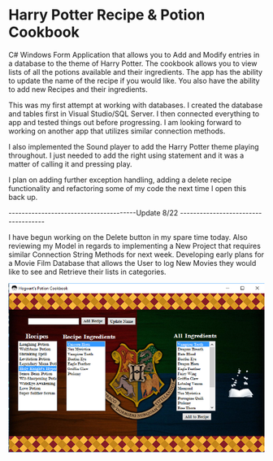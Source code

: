# Harry Potter Recipe & Potion Cookbook

C# Windows Form Application that allows you to Add and Modify entries in a database to the theme of Harry Potter. The cookbook allows you to view lists of all the potions available and their ingredients. The app has the ability to update the name of the recipe if you would like. You also have the ability to add new Recipes and their ingredients. 

This was my first attempt at working with databases. I created the database and tables first in Visual Studio/SQL Server. I then connected everything to app and tested things out before progressing. I am looking forward to working on another app that utilizes similar connection methods.

I also implemented the Sound player to add the Harry Potter theme playing throughout. I just needed to add the right using statement and it was a matter of calling it and pressing play. 

I plan on adding further exception handling, adding a delete recipe functionality and refactoring some of my code the next time I open this back up.

---------------------------------------Update 8/22 ------------------------------------


I have begun working on the Delete button in my spare time today. Also reviewing my Model in regards to implementing a New Project that requires similar Connection String Methods for next week. Developing early plans for a Movie Film Database that allows the User to log New Movies they would like to see and Retrieve their lists in categories.


![alt img](https://github.com/abelberhane/HarryPotterCookbook/blob/master/Cookbook/Images/SH.png?raw=true)
